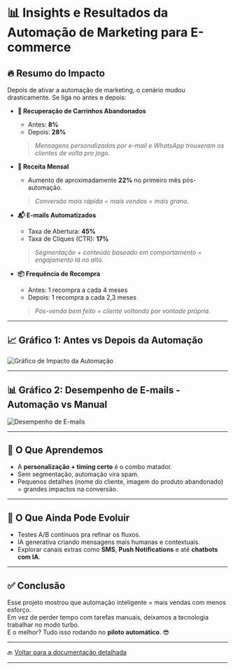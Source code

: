 # 📊 Insights e Resultados da Automação de Marketing para E-commerce

## 🔥 Resumo do Impacto

Depois de ativar a automação de marketing, o cenário mudou drasticamente. Se liga no antes e depois:

- **🚀 Recuperação de Carrinhos Abandonados**  
  - Antes: **8%**  
  - Depois: **28%**  
  > *Mensagens personalizadas por e-mail e WhatsApp trouxeram os clientes de volta pro jogo.*

- **💸 Receita Mensal**  
  - Aumento de aproximadamente **22%** no primeiro mês pós-automação.  
  > *Conversão mais rápida = mais vendas = mais grana.*

- **📬 E-mails Automatizados**  
  - Taxa de Abertura: **45%**  
  - Taxa de Cliques (CTR): **17%**  
  > *Segmentação + conteúdo baseado em comportamento = engajamento lá no alto.*

- **📦 Frequência de Recompra**  
  - Antes: 1 recompra a cada 4 meses  
  - Depois: 1 recompra a cada 2,3 meses  
  > *Pós-venda bem feito = cliente voltando por vontade própria.*

---

## 📈 Gráfico 1: Antes vs Depois da Automação

![Gráfico de Impacto da Automação](https://quickchart.io/chart?c=%7B%22type%22%3A%22bar%22%2C%22data%22%3A%7B%22labels%22%3A%5B%22Recupera%C3%A7%C3%A3o%20de%20Carrinhos%22%2C%22Receita%20Mensal%22%2C%22Taxa%20de%20Abertura%22%2C%22Taxa%20de%20Cliques%22%2C%22Frequ%C3%AAncia%20de%20Recompra%22%5D%2C%22datasets%22%3A%5B%7B%22label%22%3A%22Antes%22%2C%22backgroundColor%22%3A%22rgba(255%2C99%2C132%2C0.6)%22%2C%22data%22%3A%5B8%2C100%2C22%2C7%2C0.25%5D%7D%2C%7B%22label%22%3A%22Depois%22%2C%22backgroundColor%22%3A%22rgba(75%2C192%2C192%2C0.6)%22%2C%22data%22%3A%5B28%2C122%2C45%2C17%2C0.43%5D%7D%5D%7D%2C%22options%22%3A%7B%22title%22%3A%7B%22display%22%3Atrue%2C%22text%22%3A%22Comparativo%20de%20KPIs%20(Antes%20vs%20Depois)%22%7D%2C%22scales%22%3A%7B%22yAxes%22%3A%5B%7B%22ticks%22%3A%7B%22beginAtZero%22%3Atrue%7D%7D%5D%7D%7D%7D)

---

## 📊 Gráfico 2: Desempenho de E-mails - Automação vs Manual

![Desempenho de E-mails](https://quickchart.io/chart?c=%7B"type"%3A"bar"%2C"data"%3A%7B"labels"%3A%5B"Abertura"%2C"Cliques"%2C"Convers%C3%A3o"%5D%2C"datasets"%3A%5B%7B"label"%3A"Campanhas%20Automatizadas"%2C"backgroundColor"%3A"rgba(54%2C162%2C235%2C0.7)"%2C"data"%3A%5B45%2C17%2C9%5D%7D%2C%7B"label"%3A"Campanhas%20Manuais"%2C"backgroundColor"%3A"rgba(255%2C159%2C64%2C0.7)"%2C"data"%3A%5B22%2C7%2C3%5D%7D%5D%7D%2C"options"%3A%7B"title"%3A%7B"display"%3Atrue%2C"text"%3A"Performance%20de%20E-mails%3A%20Automacao%20vs%20Manual"%7D%2C"scales"%3A%7B"yAxes"%3A%5B%7B"ticks"%3A%7B"beginAtZero"%3Atrue%7D%7D%5D%7D%7D%7D)

---

## 🧠 O Que Aprendemos

- A **personalização + timing certo** é o combo matador.
- Sem segmentação, automação vira spam.
- Pequenos detalhes (nome do cliente, imagem do produto abandonado) = grandes impactos na conversão.

---

## 🚧 O Que Ainda Pode Evoluir

- Testes A/B contínuos pra refinar os fluxos.
- IA generativa criando mensagens mais humanas e contextuais.
- Explorar canais extras como **SMS**, **Push Notifications** e até **chatbots com IA**.

---

## ✅ Conclusão

Esse projeto mostrou que automação inteligente = mais vendas com menos esforço.  
Em vez de perder tempo com tarefas manuais, deixamos a tecnologia trabalhar no modo turbo.  
E o melhor? Tudo isso rodando no **piloto automático**. 😎

---

🔙 [Voltar para a documentação detalhada](../README.md)

---
